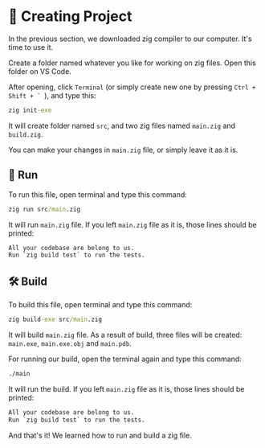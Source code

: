 # 🔧 Creating Project

In the previous section, we downloaded zig compiler to our computer. It's time to use it.

Create a folder named whatever you like for working on zig files. Open this folder on VS Code.

After opening, click `Terminal` (or simply create new one by pressing ``Ctrl + Shift + ` ``), and type this:
```cmd
zig init-exe
```

It will create folder named `src`, and two zig files named `main.zig` and `build.zig`.

You can make your changes in `main.zig` file, or simply leave it as it is.

## 🔁 Run

To run this file, open terminal and type this command:

```cmd
zig run src/main.zig
```

It will run `main.zig` file. If you left `main.zig` file as it is, those lines should be printed:

```cmd
All your codebase are belong to us.
Run `zig build test` to run the tests.
```

## 🛠️ Build

To build this file, open terminal and type this command:

```cmd
zig build-exe src/main.zig
```

It will build `main.zig` file. As a result of build, three files will be created: `main.exe`, `main.exe.obj` and `main.pdb`.

For running our build, open the terminal again and type this command:

```cmd
./main
```

It will run the build. If you left `main.zig` file as it is, those lines should be printed:

```cmd
All your codebase are belong to us.
Run `zig build test` to run the tests.
```


And that's it! We learned how to run and build a zig file.